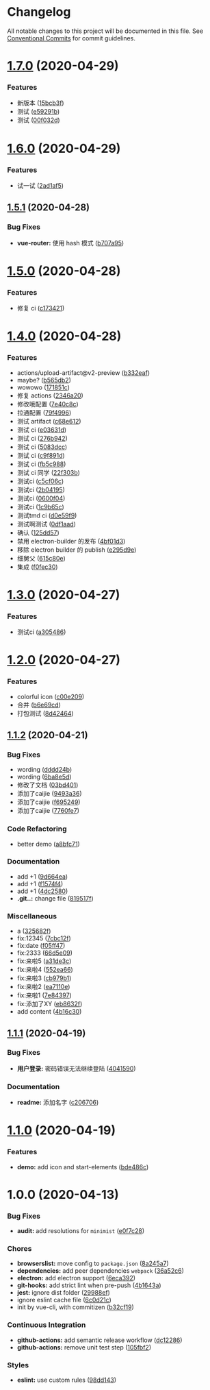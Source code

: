 # Changelog

All notable changes to this project will be documented in this file. See
[Conventional Commits](https://conventionalcommits.org) for commit guidelines.

# [1.7.0](https://github.com/Aysnine/vue-elec-demo/compare/v1.6.0...v1.7.0) (2020-04-29)


### Features

* 新版本 ([15bcb3f](https://github.com/Aysnine/vue-elec-demo/commit/15bcb3fac011ed6424d41c3a8b608cdeb443fa73))
* 测试 ([e59291b](https://github.com/Aysnine/vue-elec-demo/commit/e59291bd1bdb8c54d56b5b33b4a0a2f5a1dd03df))
* 测试 ([00f032d](https://github.com/Aysnine/vue-elec-demo/commit/00f032d92f2be148392ad9e440c7db8f75ce81de))

# [1.6.0](https://github.com/Aysnine/vue-elec-demo/compare/v1.5.1...v1.6.0) (2020-04-29)


### Features

* 试一试 ([2ad1af5](https://github.com/Aysnine/vue-elec-demo/commit/2ad1af52c080bef94f839fcb7dbc8a084d277db8))

## [1.5.1](https://github.com/Aysnine/vue-elec-demo/compare/v1.5.0...v1.5.1) (2020-04-28)


### Bug Fixes

* **vue-router:** 使用 hash 模式 ([b707a95](https://github.com/Aysnine/vue-elec-demo/commit/b707a95d3ff90af3b0780fe4ee6994fde3e17eb1))

# [1.5.0](https://github.com/Aysnine/vue-elec-demo/compare/v1.4.0...v1.5.0) (2020-04-28)


### Features

* 修复 ci ([c173421](https://github.com/Aysnine/vue-elec-demo/commit/c173421d8b1c451f574aa3af4dff2c1a148552fd))

# [1.4.0](https://github.com/Aysnine/vue-elec-demo/compare/v1.3.0...v1.4.0) (2020-04-28)


### Features

* actions/upload-artifact@v2-preview ([b332eaf](https://github.com/Aysnine/vue-elec-demo/commit/b332eaf52b28593ca7133beb4486858951fb8880))
* maybe? ([b565db2](https://github.com/Aysnine/vue-elec-demo/commit/b565db28aa69b48dd0e27da51dd0db3a494a3dca))
* wowowo ([171851c](https://github.com/Aysnine/vue-elec-demo/commit/171851cc04fa736c1585de60bf86a228e03e909c))
* 修复 actions ([2346a20](https://github.com/Aysnine/vue-elec-demo/commit/2346a20c9eabaca63ce6c178d0805911fb9547d7))
* 修改哦配置 ([7e40c8c](https://github.com/Aysnine/vue-elec-demo/commit/7e40c8c6386cb2b1cb590e1253f8ab5eb3a0b8b0))
* 拉通配置 ([79f4996](https://github.com/Aysnine/vue-elec-demo/commit/79f49962e4cba42989bf6b0afd7d99a098d6b9fb))
* 测试 artifact ([c68e612](https://github.com/Aysnine/vue-elec-demo/commit/c68e612147cd139fa42d80e513bb414118fa9eaa))
* 测试 ci ([e03631d](https://github.com/Aysnine/vue-elec-demo/commit/e03631d0fceece7ad21ce88e92272611cba75ca3))
* 测试 ci ([276b942](https://github.com/Aysnine/vue-elec-demo/commit/276b942676f989084c8d9bc9007165328426117e))
* 测试 ci ([5083dcc](https://github.com/Aysnine/vue-elec-demo/commit/5083dcc6ee9c96374fdac900c28e4e3c5a1a28a3))
* 测试 ci ([c9f891d](https://github.com/Aysnine/vue-elec-demo/commit/c9f891d2eab2571d32749a91f55e766b07e7e713))
* 测试 ci ([fb5c988](https://github.com/Aysnine/vue-elec-demo/commit/fb5c9886ef9372ec8ba661b90b923180e73f094c))
* 测试 ci 同学 ([22f303b](https://github.com/Aysnine/vue-elec-demo/commit/22f303b377c002c5b790b7b0ca71df93359f4427))
* 测试ci ([c5cf06c](https://github.com/Aysnine/vue-elec-demo/commit/c5cf06cb56c0850db9a2d73ac0be1d03a8f05373))
* 测试ci ([2b04195](https://github.com/Aysnine/vue-elec-demo/commit/2b041957de14ce5b42d3a37cef6c72f48d3f08e6))
* 测试ci ([0600f04](https://github.com/Aysnine/vue-elec-demo/commit/0600f04aec1a16fcd02743e8b237da70d3f60795))
* 测试ci ([1c9b65c](https://github.com/Aysnine/vue-elec-demo/commit/1c9b65c69b826f9e479d572369ce63fc6c241ea6))
* 测试tmd ci ([d0e59f9](https://github.com/Aysnine/vue-elec-demo/commit/d0e59f96870b7ac77edcfd3f27b4e8cb0613de77))
* 测试啊测试 ([0df1aad](https://github.com/Aysnine/vue-elec-demo/commit/0df1aad7575c24acaffd9b010c32a73b7ea3f47c))
* 确认 ([125dd57](https://github.com/Aysnine/vue-elec-demo/commit/125dd57e8c2ab993da643c8f9d24559cb74a3478))
* 禁用 electron-builder 的发布 ([4bf01d3](https://github.com/Aysnine/vue-elec-demo/commit/4bf01d3c1109c424b40fd739c3c343b4c0fc5259))
* 移除 electron builder 的 publish ([e295d9e](https://github.com/Aysnine/vue-elec-demo/commit/e295d9e505c223f44fbf8cbc0997433b97144ae4))
* 细舅父 ([615c80e](https://github.com/Aysnine/vue-elec-demo/commit/615c80e57b70ad970b3dfd5de411a5c1fc1e11d2))
* 集成 ([f0fec30](https://github.com/Aysnine/vue-elec-demo/commit/f0fec30b910c1392fcb876b0edcb6b339cd986d8))

# [1.3.0](https://github.com/Aysnine/vue-elec-demo/compare/v1.2.0...v1.3.0) (2020-04-27)


### Features

* 测试ci ([a305486](https://github.com/Aysnine/vue-elec-demo/commit/a305486662ac678612b3f46d1c55d71081da489b))

# [1.2.0](https://github.com/Aysnine/vue-elec-demo/compare/v1.1.2...v1.2.0) (2020-04-27)


### Features

* colorful icon ([c00e209](https://github.com/Aysnine/vue-elec-demo/commit/c00e20902a27f92accea63ae9097591047cb074c))
* 合并 ([b6e69cd](https://github.com/Aysnine/vue-elec-demo/commit/b6e69cd8cb617422fad2b8b8acb57330169ce194))
* 打包测试 ([8d42464](https://github.com/Aysnine/vue-elec-demo/commit/8d424649fd67a4aa40f6dd344912eaa964aefd5f))

## [1.1.2](https://github.com/Aysnine/vue-elec-demo/compare/v1.1.1...v1.1.2) (2020-04-21)


### Bug Fixes

* wording ([dddd24b](https://github.com/Aysnine/vue-elec-demo/commit/dddd24b29923775ad673c4e895e496ff15e19384))
* wording ([6ba8e5d](https://github.com/Aysnine/vue-elec-demo/commit/6ba8e5d8ea0e4ce858e8afabc6965ef4a6368881))
* 修改了文档 ([03bd401](https://github.com/Aysnine/vue-elec-demo/commit/03bd401d5a6ee717534c26ffaf87f7c4c5cabdae))
* 添加了caijie ([9493a36](https://github.com/Aysnine/vue-elec-demo/commit/9493a36e0826b3c9c59936da92492472edd3c1f4))
* 添加了caijie ([f695249](https://github.com/Aysnine/vue-elec-demo/commit/f6952497a8418e36a4915d35040bdaec3c197f81))
* 添加了caijie ([7760fe7](https://github.com/Aysnine/vue-elec-demo/commit/7760fe7b2dd26042f1ed4b32c943ed2f75477a13))


### Code Refactoring

* better demo ([a8bfc71](https://github.com/Aysnine/vue-elec-demo/commit/a8bfc7174c5c16784246c8a2380200abff7923b3))


### Documentation

* add +1 ([9d664ea](https://github.com/Aysnine/vue-elec-demo/commit/9d664ea44ad1257f9add7bf06491563e50b1ee1c))
* add +1 ([f1574f4](https://github.com/Aysnine/vue-elec-demo/commit/f1574f49b1fbddb34680175de750a4f55da3b7e5))
* add +1 ([4dc2580](https://github.com/Aysnine/vue-elec-demo/commit/4dc258068a9b415d1c82b20b9430539f7d893d5c))
* **.git..:** change file ([819517f](https://github.com/Aysnine/vue-elec-demo/commit/819517fdc53ac00090c1cd3ee08b694a3ffa6067))


### Miscellaneous

* a ([325682f](https://github.com/Aysnine/vue-elec-demo/commit/325682f31c079c4377fcd40d3af49089f4821779))
* fix:12345 ([7cbc12f](https://github.com/Aysnine/vue-elec-demo/commit/7cbc12f6312f44aab89f39c1e91921a1708d19fe))
* fix:date ([f05ff47](https://github.com/Aysnine/vue-elec-demo/commit/f05ff479c0a31b922a1fccd4bdba45f783fd2102))
* fix:2333 ([66d5e09](https://github.com/Aysnine/vue-elec-demo/commit/66d5e094c39ec49061c6d55dd52dce7083a42d3a))
* fix:来啦5 ([a31de3c](https://github.com/Aysnine/vue-elec-demo/commit/a31de3cc96d303f5aff8d46fb59b7b14b05ae839))
* flx:来啦4 ([552ea66](https://github.com/Aysnine/vue-elec-demo/commit/552ea66366c000e2d353194e95cca1873da25355))
* fix:来啦3 ([cb979b1](https://github.com/Aysnine/vue-elec-demo/commit/cb979b1ac1af11811fc3e94e2432dc641f01d8db))
* fix:来啦2 ([ea7110e](https://github.com/Aysnine/vue-elec-demo/commit/ea7110e2c77b2f55b6504619bd3e24adff5444df))
* fix:来啦1 ([7e84397](https://github.com/Aysnine/vue-elec-demo/commit/7e843972b1fa7909eaae4ee3301108e65ed9ded6))
* fix:添加了XY ([eb8632f](https://github.com/Aysnine/vue-elec-demo/commit/eb8632f9adfc49bd05d816357f341bd40adbf785))
* add content ([4b16c30](https://github.com/Aysnine/vue-elec-demo/commit/4b16c303c5f56096c93053444336d5bec3cf4468))

## [1.1.1](https://github.com/Aysnine/vue-elec-demo/compare/v1.1.0...v1.1.1) (2020-04-19)


### Bug Fixes

* **用户登录:** 密码错误无法继续登陆 ([4041590](https://github.com/Aysnine/vue-elec-demo/commit/40415907091d0dafdd4117ec3793b0261b36b021))


### Documentation

* **readme:** 添加名字 ([c206706](https://github.com/Aysnine/vue-elec-demo/commit/c2067068fdae394977d9ce1b42d36cd8e36232e6))

# [1.1.0](https://github.com/Aysnine/vue-elec-demo/compare/v1.0.0...v1.1.0) (2020-04-19)


### Features

* **demo:** add icon and start-elements ([bde486c](https://github.com/Aysnine/vue-elec-demo/commit/bde486c1b31a5fa44f90704e59bcf9fa3c22117a))

# 1.0.0 (2020-04-13)


### Bug Fixes

* **audit:** add resolutions for `minimist` ([e0f7c28](https://github.com/Aysnine/vue-elec-demo/commit/e0f7c284a6c67dde5691a1a63fece5c83f452a66))


### Chores

* **browserslist:** move config to `package.json` ([8a245a7](https://github.com/Aysnine/vue-elec-demo/commit/8a245a77872708deaa37a3ca77a2f6517fc8ca3e))
* **dependencies:** add peer dependencies `webpack` ([36a52c6](https://github.com/Aysnine/vue-elec-demo/commit/36a52c62cca9e255557bf9a2905a324661c09ffb))
* **electron:** add electron support ([6eca392](https://github.com/Aysnine/vue-elec-demo/commit/6eca392049280781e28063601105b44e9684733a))
* **git-hooks:** add strict lint when pre-push ([4b1643a](https://github.com/Aysnine/vue-elec-demo/commit/4b1643a01b2f78ccdb17235bafb898efea5259ae))
* **jest:** ignore dist folder ([29988ef](https://github.com/Aysnine/vue-elec-demo/commit/29988ef6f4ba27f2fed341f3eb4490103c46ebb8))
* ignore eslint cache file ([6c0d21c](https://github.com/Aysnine/vue-elec-demo/commit/6c0d21cfe9fbe0e872ff114df126209a3349a26b))
* init by vue-cli, with commitizen ([b32cf19](https://github.com/Aysnine/vue-elec-demo/commit/b32cf1933e62bbaf6d371ee78b8a75577d76a304))


### Continuous Integration

* **github-actions:** add semantic release workflow ([dc12286](https://github.com/Aysnine/vue-elec-demo/commit/dc12286fe96143987376b08089f288b78817e577))
* **github-actions:** remove unit test step ([105fbf2](https://github.com/Aysnine/vue-elec-demo/commit/105fbf2bed9b10a66fa5ef82b3da87d23b573b31))


### Styles

* **eslint:** use custom rules ([98dd143](https://github.com/Aysnine/vue-elec-demo/commit/98dd1439950ea20c8ae913695e288d5fc4333176))
